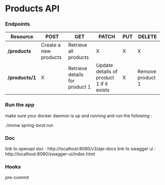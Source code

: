 # Products API

### Endpoints

| Resource           | POST                  | GET                            | PATCH                                    | PUT | DELETE           |
| ------------------ | --------------------- | ------------------------------ | ---------------------------------------- | --- | ---------------- |
| **/products**      | Create a new products | Retrieve all products          | X                                        | X   |     X            |
| **/products/1**    | X                     | Retrieve details for product 1 | Update details of product 1 if it exists | X   | Remove product 1 |

### Run the app
make sure your docker daemon is up and running and run the following : 

./mvnw spring-boot:run

### Doc 

link to openapi doc : http://localhost:8080/v3/api-docs
link to swagger ui : http://localhost:8080/swagger-ui/index.html

### Hooks
pre-commit
